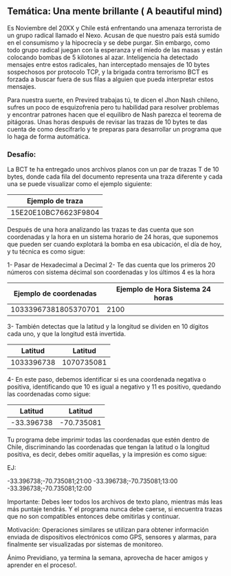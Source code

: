 ## Temática: Una mente brillante ( A beautiful mind)

Es Noviembre del 20XX y Chile está enfrentando una amenaza terrorista de un grupo radical llamado el Nexo. Acusan de que nuestro país está sumido en
el consumismo y la hipocrecía y se debe purgar. Sin embargo, como todo grupo radical juegan con la esperanza y el miedo de las masas y están colocando
bombas de 5 kilotones al azar. Inteligencia ha detectado mensajes entre estos radicales, han interceptado mensajes de 10 bytes sospechosos por protocolo
TCP, y la brigada contra terrorismo BCT es forzada a buscar fuera de sus filas a alguien que pueda interpretar estos mensajes.

Para nuestra suerte, en Previred trabajas tú, te dicen el Jhon Nash chileno, sufres un poco de esquizofrenia pero tu habilidad para resolver problemas y
encontrar patrones hacen que el equilibro de Nash parezca el teorema de pitágoras. Unas horas después de revisar las trazas de 10 bytes te das cuenta de
como descifrarlo y te preparas para desarrollar un programa que lo haga de forma automática.

### Desafío:

La BCT te ha entregado unos archivos planos con un par de trazas T de 10 bytes, donde cada fila del documento representa una traza diferente y cada una 
se puede visualizar como el ejemplo siguiente:

| Ejemplo de traza        |                
|-------------------------|
| 15E20E10BC76623F9804    |

Después de una hora analizando las trazas te das cuenta que son coordenadas y la hora en un sistema horario de 24 horas, que suponemos que pueden ser
cuando explotará la bomba en esa ubicación, el día de hoy, y tu técnica es como sigue:

1- Pasar de Hexadecimal a Decimal
2- Te das cuenta que los primeros 20 números con sistema décimal son coordenadas y los últimos 4 es la hora

| Ejemplo de coordenadas  | Ejemplo de Hora Sistema 24 horas |                
|-------------------------|----------------------------------|
| 10333967381805370701    | 2100                             |

3- También detectas que la latitud y la longitud se dividen en 10 dígitos cada uno, y que la longitud está invertida.

| Latitud                          | Latitud                           |                
|----------------------------------|-----------------------------------|
| 1033396738                       | 1070735081                        |

4- En este paso, debemos identificar si es una coordenada negativa o positiva, identificando que 10 es igual a negativo y 11 es positivo, quedando las
coordenadas como sigue:

| Latitud                          | Latitud                           |                
|----------------------------------|-----------------------------------|
| -33.396738                       | -70.735081                        |

Tu programa debe imprimir todas las coordenadas que estén dentro de Chile, discriminando las coordenadas
que tengan la latitud o la longitud positiva, es decir, debes omitir aquellas, y la impresión es como sigue:

EJ: 

-33.396738;-70.735081;21:00
-33.396738;-70.735081;13:00
-33.396738;-70.735081;12:00

Importante: Debes leer todos los archivos de texto plano, mientras más leas más puntaje tendrás. Y el programa nunca
debe caerse, si encuentra trazas que no son compatibles entonces debe omitirlas y continuar.

Motivación: Operaciones similares se utilizan para obtener información enviada de dispositivos electrónicos
como GPS, sensores y alarmas, para finalmente ser visualizadas por sistemas de monitoreo.

Ánimo Previdiano, ya termina la semana, 
aprovecha de hacer amigos y aprender en el proceso!.
